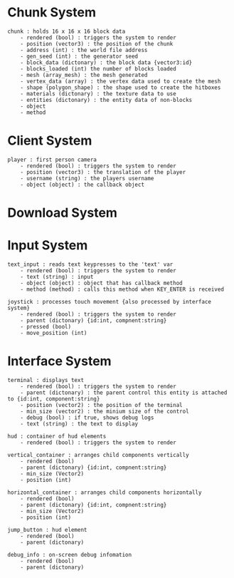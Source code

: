 # Chunk System
	chunk : holds 16 x 16 x 16 block data
		- rendered (bool) : triggers the system to render
		- position (vector3) : the position of the chunk
		- address (int) : the world file address
		- gen_seed (int) : the generator seed
		- block_data (dictonary) : the block data {vector3:id}
		- blocks_loaded (int) the number of blocks loaded
		- mesh (array_mesh) : the mesh generated
		- vertex_data (array) : the vertex data used to create the mesh
		- shape (polygon_shape) : the shape used to create the hitboxes
		- materials (dictonary) : the texture data to use
		- entities (dictonary) : the entity data of non-blocks
		- object
		- method

# Client System
	player : first person camera
		- rendered (bool) : triggers the system to render
		- position (vector3) : the translation of the player
		- username (string) : the players username
		- object (object) : the callback object

# Download System

# Input System
	text_input : reads text keypresses to the 'text' var
		- rendered (bool) : triggers the system to render
		- text (string) : input
		- object (object) : object that has callback method
		- method (method) : calls this method when KEY_ENTER is received

	joystick : processes touch movement {also processed by interface system}
		- rendered (bool) : triggers the system to render
		- parent (dictonary) {id:int, compnent:string}
		- pressed (bool)
		- move_position (int)

# Interface System
	terminal : displays text
		- rendered (bool) : triggers the system to render
		- parent (dictonary) : the parent control this entity is attached to {id:int, component:string}
		- position (vector2) : the position of the terminal
		- min_size (vector2) : the minium size of the control
		- debug (bool) : if true, shows debug logs
		- text (string) : the text to display

	hud : container of hud elements
		- rendered (bool) : triggers the system to render

	vertical_container : arranges child components vertically
		- rendered (bool)
		- parent (dictonary) {id:int, compnent:string}
		- min_size (Vector2)
		- position (int)

	horizontal_container : arranges child components horizontally
		- rendered (bool)
		- parent (dictonary) {id:int, compnent:string}
		- min_size (Vector2)
		- position (int)

	jump_button : hud element
		- rendered (bool)
		- parent (dictonary)

	debug_info : on-screen debug infomation
		- rendered (bool)
		- parent (dictonary)

